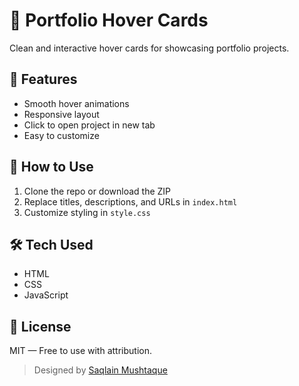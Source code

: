 # 🎨 Portfolio Hover Cards

Clean and interactive hover cards for showcasing portfolio projects.

## 🌟 Features
- Smooth hover animations
- Responsive layout
- Click to open project in new tab
- Easy to customize

## 🚀 How to Use
1. Clone the repo or download the ZIP
2. Replace titles, descriptions, and URLs in `index.html`
3. Customize styling in `style.css`

## 🛠 Tech Used
- HTML
- CSS
- JavaScript

## 📄 License
MIT — Free to use with attribution.

> Designed by [Saqlain Mushtaque](https://github.com/your-username)
